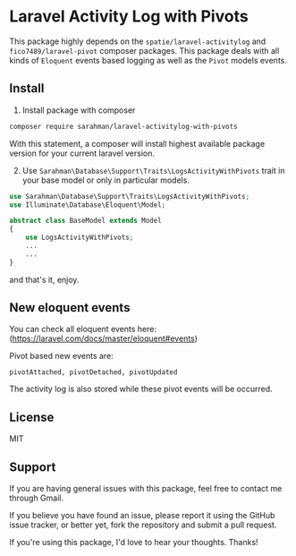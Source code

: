 # Laravel Activity Log with Pivots

This package highly depends on the `spatie/laravel-activitylog` and `fico7489/laravel-pivot` composer packages. This package deals with all kinds of `Eloquent` events based logging as well as the `Pivot` models events.

## Install

1. Install package with composer
```bash
composer require sarahman/laravel-activitylog-with-pivots
```
With this statement, a composer will install highest available package version for your current laravel version.

2. Use `Sarahman\Database\Support\Traits\LogsActivityWithPivots` trait in your base model or only in particular models.

```php
use Sarahman\Database\Support\Traits\LogsActivityWithPivots;
use Illuminate\Database\Eloquent\Model;

abstract class BaseModel extends Model
{
    use LogsActivityWithPivots;
    ...
    ...
}
```

and that's it, enjoy.

## New eloquent events

You can check all eloquent events here: (https://laravel.com/docs/master/eloquent#events)

Pivot based new events are:

```
pivotAttached, pivotDetached, pivotUpdated
```

The activity log is also stored while these pivot events will be occurred.

## License

MIT

## Support

If you are having general issues with this package, feel free to contact me through Gmail.

If you believe you have found an issue, please report it using the GitHub issue tracker, or better yet, fork the repository and submit a pull request.

If you're using this package, I'd love to hear your thoughts. Thanks!
